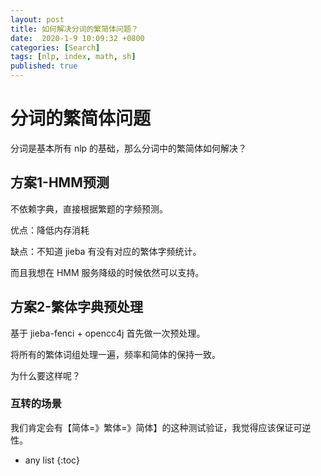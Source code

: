 ```yaml
---
layout: post
title: 如何解决分词的繁简体问题？
date:  2020-1-9 10:09:32 +0800
categories: [Search]
tags: [nlp, index, math, sh]
published: true
---
```


# 分词的繁简体问题

分词是基本所有 nlp 的基础，那么分词中的繁简体如何解决？


## 方案1-HMM预测

不依赖字典，直接根据繁题的字频预测。

优点：降低内存消耗

缺点：不知道 jieba 有没有对应的繁体字频统计。

而且我想在 HMM 服务降级的时候依然可以支持。

## 方案2-繁体字典预处理

基于 jieba-fenci + opencc4j 首先做一次预处理。

将所有的繁体词组处理一遍，频率和简体的保持一致。

为什么要这样呢？

### 互转的场景

我们肯定会有【简体=》繁体=》简体】的这种测试验证，我觉得应该保证可逆性。


* any list
{:toc}